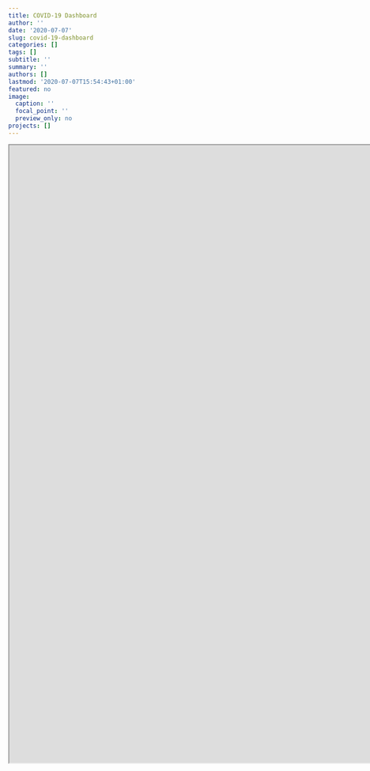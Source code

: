 ```yaml
---
title: COVID-19 Dashboard
author: ''
date: '2020-07-07'
slug: covid-19-dashboard
categories: []
tags: []
subtitle: ''
summary: ''
authors: []
lastmod: '2020-07-07T15:54:43+01:00'
featured: no
image:
  caption: ''
  focal_point: ''
  preview_only: no
projects: []
---
```




<iframe width='1750px' height='1250px' src='https://dsbkennedy.github.io/cxb_covid19' >
</iframe>
